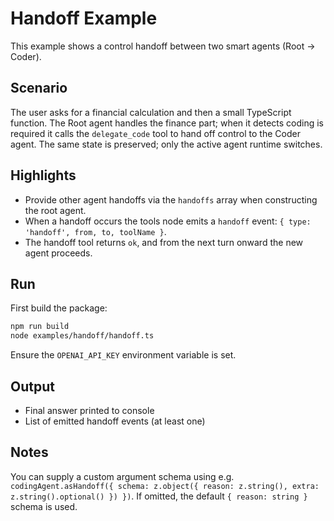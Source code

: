 # Handoff Example

This example shows a control handoff between two smart agents (Root -> Coder).

## Scenario
The user asks for a financial calculation and then a small TypeScript function. The Root agent handles the finance part; when it detects coding is required it calls the `delegate_code` tool to hand off control to the Coder agent. The same state is preserved; only the active agent runtime switches.

## Highlights
- Provide other agent handoffs via the `handoffs` array when constructing the root agent.
- When a handoff occurs the tools node emits a `handoff` event: `{ type: 'handoff', from, to, toolName }`.
- The handoff tool returns `ok`, and from the next turn onward the new agent proceeds.

## Run
First build the package:

```bash
npm run build
node examples/handoff/handoff.ts
```

Ensure the `OPENAI_API_KEY` environment variable is set.

## Output
- Final answer printed to console
- List of emitted handoff events (at least one)

## Notes
You can supply a custom argument schema using e.g. `codingAgent.asHandoff({ schema: z.object({ reason: z.string(), extra: z.string().optional() }) })`. If omitted, the default `{ reason: string }` schema is used.
